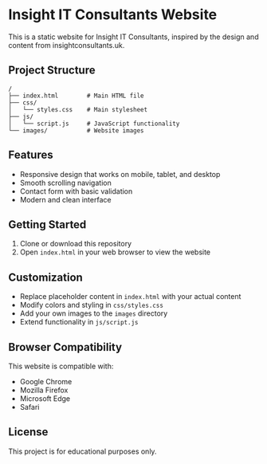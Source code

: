 # Insight IT Consultants Website

This is a static website for Insight IT Consultants, inspired by the design and content from insightconsultants.uk.

## Project Structure

```
/
├── index.html        # Main HTML file
├── css/
│   └── styles.css    # Main stylesheet
├── js/
│   └── script.js     # JavaScript functionality
└── images/           # Website images
```

## Features

- Responsive design that works on mobile, tablet, and desktop
- Smooth scrolling navigation
- Contact form with basic validation
- Modern and clean interface

## Getting Started

1. Clone or download this repository
2. Open `index.html` in your web browser to view the website

## Customization

- Replace placeholder content in `index.html` with your actual content
- Modify colors and styling in `css/styles.css`
- Add your own images to the `images` directory
- Extend functionality in `js/script.js`

## Browser Compatibility

This website is compatible with:
- Google Chrome
- Mozilla Firefox
- Microsoft Edge
- Safari

## License

This project is for educational purposes only. 